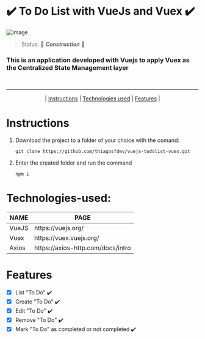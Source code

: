 <h1>✔️ To Do List with VueJs and Vuex ✔️</h1>

![image](https://user-images.githubusercontent.com/75589689/130104165-3d53e241-3e4c-4ea0-b7e7-393ecb877f95.png)

> Status: 🚧 <i><b>Construction</b></i> 🚧
### This is an application developed with Vuejs to apply Vuex as the Centralized State Management layer

<br>
<hr>

<p align="center">
  |
  <a href="#Instructions">Instructions</a>
  |
  <a href="#Technologies-used">Technologies used</a>
  |
  <a href="#Features">Features</a>
  |
</p>

# Instructions

1. Download the project to a folder of your choice with the comand:

   ```git clone https://github.com/thiagosfdev/vuejs-todolist-vuex.git```

1. Enter the created folder and run the command 

   ```npm i```

# Technologies-used:

<table>
  <thead>
    <th>NAME</th>
    <th>PAGE</th>
  </thead>
  <tbody>
    <tr>
      <td>VueJS</td>
      <td>https://vuejs.org/</td>
    </tr>
    <tr>
      <td>Vuex</td>
      <td>https://vuex.vuejs.org/</td>
    </tr>
    <tr>
      <td>Axios</td>
      <td>https://axios-http.com/docs/intro</td>
    </tr>
  </tbody>
</table>

# Features

- [x] List "To Do" ✔️
- [x] Create "To Do" ✔️
- [x] Edit "To Do" ✔️
- [x] Remove "To Do" ✔️
- [x] Mark "To Do" as completed or not completed ✔️
